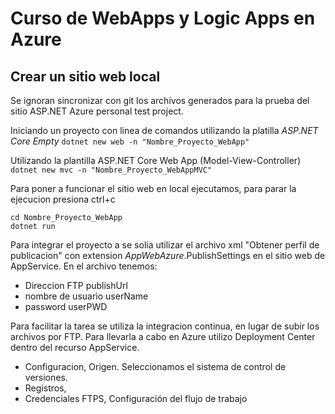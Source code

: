 # Curso de WebApps y Logic Apps en Azure

## Crear un sitio web local
Se ignoran sincronizar con git los archivos generados para la prueba del sitio ASP.NET Azure personal test project.

Iniciando un proyecto con linea de comandos utilizando la platilla *ASP.NET Core Empty*
```dotnet new web -n "Nombre_Proyecto_WebApp"```

Utilizando la plantilla
ASP.NET Core Web App (Model-View-Controller)
```dotnet new mvc -n "Nombre_Proyecto_WebAppMVC"```

Para poner a funcionar el sitio web en local ejecutamos, para parar la ejecucion presiona ctrl+c
```
cd Nombre_Proyecto_WebApp
dotnet run
```

Para integrar el proyecto a se solia utilizar el archivo xml "Obtener perfil de publicacion" con extension *AppWebAzure*.PublishSettings en el sitio web de AppService.
En el archivo tenemos:
 - Direccion FTP publishUrl
 - nombre de usuario userName
 - password userPWD

Para facilitar la tarea se utiliza la integracion continua, en lugar de subir los archivos por FTP.
Para llevarla a cabo en Azure utilizo Deployment Center dentro del recurso AppService.
 - Configuracion, Origen. Seleccionamos el sistema de control de versiones.
 - Registros, 
 - Credenciales FTPS, 
 Configuración del flujo de trabajo
 